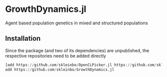 # GrowthDynamics.jl
Agent based population genetics in mixed and structured populations

## Installation
Since the package (and two of its dependencies) are unpublished, the respective repositories need to be added directly
```julia
]add https://github.com/skleinbo/OpenCLPicker.jl https://github.com/skleinbo/ObservableCollector.jl
add https://github.com/skleinbo/GrowthDynamics.jl
